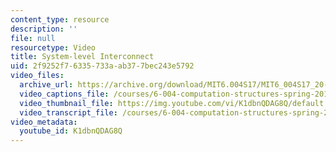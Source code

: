 ```yaml
---
content_type: resource
description: ''
file: null
resourcetype: Video
title: System-level Interconnect
uid: 2f9252f7-6335-733a-ab37-7bec243e5792
video_files:
  archive_url: https://archive.org/download/MIT6.004S17/MIT6_004S17_20-02-05_300k.mp4
  video_captions_file: /courses/6-004-computation-structures-spring-2017/c0ba10a10a285b27b30fe0a0fe9a0336_K1dbnQDAG8Q.vtt
  video_thumbnail_file: https://img.youtube.com/vi/K1dbnQDAG8Q/default.jpg
  video_transcript_file: /courses/6-004-computation-structures-spring-2017/e36f8a37ba03747af295462b53a34df4_K1dbnQDAG8Q.pdf
video_metadata:
  youtube_id: K1dbnQDAG8Q
---
```

